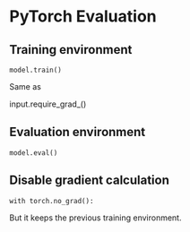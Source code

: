 # PyTorch Evaluation

## Training environment

`model.train()`

Same as

input.require\_grad\_\(\)

## Evaluation environment

`model.eval()`

## Disable gradient calculation

`with torch.no_grad():`

But it keeps the previous training environment.





